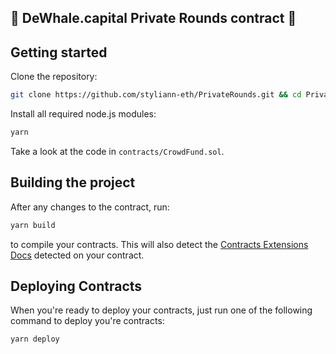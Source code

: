 ## :whale: DeWhale.capital Private Rounds contract :whale:

## Getting started

Clone the repository:
```bash
git clone https://github.com/styliann-eth/PrivateRounds.git && cd PrivateRounds
```

Install all required node.js modules:
```bash
yarn
```

Take a look at the code in `contracts/CrowdFund.sol`.


## Building the project

After any changes to the contract, run:

```bash
yarn build
```

to compile your contracts. This will also detect the [Contracts Extensions Docs](https://portal.thirdweb.com/contractkit) detected on your contract.

## Deploying Contracts

When you're ready to deploy your contracts, just run one of the following command to deploy you're contracts:

```bash
yarn deploy
```
